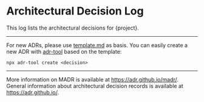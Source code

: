 # Architectural Decision Log

This log lists the architectural decisions for {project}.

<!-- toc -->


<!-- tocstop -->

---

For new ADRs, please use [template.md](template.md) as basis. You can easily create a new ADR with [adr-tool](https://www.npmjs.com/package/adr-tool) based on the template:
```
npx adr-tool create <decision>
```

---

More information on MADR is available at <https://adr.github.io/madr/>.
General information about architectural decision records is available at <https://adr.github.io/>.
